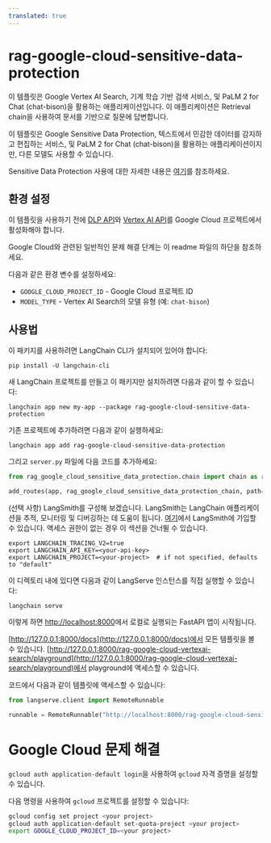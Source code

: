 ```yaml
---
translated: true
---
```


# rag-google-cloud-sensitive-data-protection

이 템플릿은 Google Vertex AI Search, 기계 학습 기반 검색 서비스, 및 PaLM 2 for Chat (chat-bison)을 활용하는 애플리케이션입니다. 이 애플리케이션은 Retrieval chain을 사용하여 문서를 기반으로 질문에 답변합니다.

이 템플릿은 Google Sensitive Data Protection, 텍스트에서 민감한 데이터를 감지하고 편집하는 서비스, 및 PaLM 2 for Chat (chat-bison)을 활용하는 애플리케이션이지만, 다른 모델도 사용할 수 있습니다.

Sensitive Data Protection 사용에 대한 자세한 내용은 [여기](https://cloud.google.com/dlp/docs/sensitive-data-protection-overview)를 참조하세요.

## 환경 설정

이 템플릿을 사용하기 전에 [DLP API](https://console.cloud.google.com/marketplace/product/google/dlp.googleapis.com)와 [Vertex AI API](https://console.cloud.google.com/marketplace/product/google/aiplatform.googleapis.com)를 Google Cloud 프로젝트에서 활성화해야 합니다.

Google Cloud와 관련된 일반적인 문제 해결 단계는 이 readme 파일의 하단을 참조하세요.

다음과 같은 환경 변수를 설정하세요:

* `GOOGLE_CLOUD_PROJECT_ID` - Google Cloud 프로젝트 ID
* `MODEL_TYPE` - Vertex AI Search의 모델 유형 (예: `chat-bison`)

## 사용법

이 패키지를 사용하려면 LangChain CLI가 설치되어 있어야 합니다:

```shell
pip install -U langchain-cli
```

새 LangChain 프로젝트를 만들고 이 패키지만 설치하려면 다음과 같이 할 수 있습니다:

```shell
langchain app new my-app --package rag-google-cloud-sensitive-data-protection
```

기존 프로젝트에 추가하려면 다음과 같이 실행하세요:

```shell
langchain app add rag-google-cloud-sensitive-data-protection
```

그리고 `server.py` 파일에 다음 코드를 추가하세요:

```python
from rag_google_cloud_sensitive_data_protection.chain import chain as rag_google_cloud_sensitive_data_protection_chain

add_routes(app, rag_google_cloud_sensitive_data_protection_chain, path="/rag-google-cloud-sensitive-data-protection")
```

(선택 사항) LangSmith를 구성해 보겠습니다.
LangSmith는 LangChain 애플리케이션을 추적, 모니터링 및 디버깅하는 데 도움이 됩니다.
[여기](https://smith.langchain.com/)에서 LangSmith에 가입할 수 있습니다.
액세스 권한이 없는 경우 이 섹션을 건너뛸 수 있습니다.

```shell
export LANGCHAIN_TRACING_V2=true
export LANGCHAIN_API_KEY=<your-api-key>
export LANGCHAIN_PROJECT=<your-project>  # if not specified, defaults to "default"
```

이 디렉토리 내에 있다면 다음과 같이 LangServe 인스턴스를 직접 실행할 수 있습니다:

```shell
langchain serve
```

이렇게 하면 [http://localhost:8000](http://localhost:8000)에서 로컬로 실행되는 FastAPI 앱이 시작됩니다.

[http://127.0.0.1:8000/docs](http://127.0.0.1:8000/docs)에서 모든 템플릿을 볼 수 있습니다.
[http://127.0.0.1:8000/rag-google-cloud-vertexai-search/playground](http://127.0.0.1:8000/rag-google-cloud-vertexai-search/playground)에서 playground에 액세스할 수 있습니다.

코드에서 다음과 같이 템플릿에 액세스할 수 있습니다:

```python
from langserve.client import RemoteRunnable

runnable = RemoteRunnable("http://localhost:8000/rag-google-cloud-sensitive-data-protection")
```

# Google Cloud 문제 해결

`gcloud auth application-default login`을 사용하여 `gcloud` 자격 증명을 설정할 수 있습니다.

다음 명령을 사용하여 `gcloud` 프로젝트를 설정할 수 있습니다:

```bash
gcloud config set project <your project>
gcloud auth application-default set-quota-project <your project>
export GOOGLE_CLOUD_PROJECT_ID=<your project>
```
